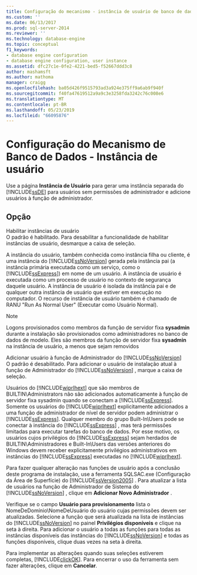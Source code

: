 ```yaml
---
title: Configuração do mecanismo - instância de usuário de banco de dados | Microsoft Docs
ms.custom: ''
ms.date: 06/13/2017
ms.prod: sql-server-2014
ms.reviewer: ''
ms.technology: database-engine
ms.topic: conceptual
f1_keywords:
- database engine configuration
- database engine configuration, user instance
ms.assetid: dfc27c1e-0fe2-4221-bed5-f52667ddd3c8
author: mashamsft
ms.author: mathoma
manager: craigg
ms.openlocfilehash: ba05d426f9515793ad3a924e375ff9a6ab9f940f
ms.sourcegitcommit: f40fa47619512a9a9c3e3258fda3242c76c008e6
ms.translationtype: MT
ms.contentlocale: pt-BR
ms.lasthandoff: 05/23/2019
ms.locfileid: "66095876"
---
```

# <a name="database-engine-configuration---user-instance"></a>Configuração do Mecanismo de Banco de Dados - Instância de usuário
  Use a página **Instância de Usuário** para gerar uma instância separada do [!INCLUDE[ssDE](../../includes/ssde-md.md)] para usuários sem permissões de administrador e adicione usuários à função de administrador.  
  
## <a name="option"></a>Opção  
 Habilitar instâncias de usuário  
 O padrão é habilitado. Para desabilitar a funcionalidade de habilitar instâncias de usuário, desmarque a caixa de seleção.  
  
 A instância do usuário, também conhecida como instância filha ou cliente, é uma instância do [!INCLUDE[ssNoVersion](../../includes/ssnoversion-md.md)] gerada pela instância pai (a instância primária executada como um serviço, como o [!INCLUDE[ssExpress](../../includes/ssexpress-md.md)]) em nome de um usuário. A instância de usuário é executada como um processo de usuário no contexto de segurança daquele usuário. A instância de usuário é isolada da instância pai e de qualquer outra instância de usuário que estiver em execução no computador. O recurso de instância de usuário também é chamado de RANU "Run As Normal User" (Executar como Usuário Normal).  
  
> [!NOTE]  
>  Logons provisionados como membros da função de servidor fixa **sysadmin** durante a instalação são provisionados como administradores no banco de dados de modelo. Eles são membros da função de servidor fixa **sysadmin** na instância de usuário, a menos que sejam removidos  
  
 Adicionar usuário à função de Administrador do [!INCLUDE[ssNoVersion](../../includes/ssnoversion-md.md)]  
 O padrão é desabilitado. Para adicionar o usuário de instalação atual à função de Administrador do [!INCLUDE[ssNoVersion](../../includes/ssnoversion-md.md)] , marque a caixa de seleção.  
  
 Usuários do [!INCLUDE[wiprlhext](../../includes/wiprlhext-md.md)] que são membros de BUILTIN\Administrators não são adicionados automaticamente à função de servidor fixa sysadmin quando se conectam a [!INCLUDE[ssExpress](../../includes/ssexpress-md.md)]. Somente os usuários do [!INCLUDE[wiprlhext](../../includes/wiprlhext-md.md)] explicitamente adicionados a uma função de administrador de nível de servidor podem administrar o [!INCLUDE[ssExpress](../../includes/ssexpress-md.md)]. Qualquer membro do grupo Built-In\Users pode se conectar à instância do [!INCLUDE[ssExpress](../../includes/ssexpress-md.md)] , mas terá permissões limitadas para executar tarefas do banco de dados. Por esse motivo, os usuários cujos privilégios do [!INCLUDE[ssExpress](../../includes/ssexpress-md.md)] sejam herdados de BUILTIN\Administradores e Built-In\Users das versões anteriores do Windows devem receber explicitamente privilégios administrativos em instâncias do [!INCLUDE[ssExpress](../../includes/ssexpress-md.md)] executadas no [!INCLUDE[wiprlhext](../../includes/wiprlhext-md.md)].  
  
 Para fazer qualquer alteração nas funções de usuário após a conclusão deste programa de instalação, use a ferramenta SQLSAC.exe (Configuração da Área de Superfície) do [!INCLUDE[ssVersion2005](../../includes/ssversion2005-md.md)] . Para atualizar a lista de usuários na função de Administrador de Sistema do [!INCLUDE[ssNoVersion](../../includes/ssnoversion-md.md)] , clique em **Adicionar Novo Administrador** .  
  
 Verifique se o campo **Usuário para provisionamento** lista o NomeDeDomínio\NomeDeUsuário do usuário cujas permissões devem ser atualizadas. Selecione a função que será atualizada na lista de instâncias do [!INCLUDE[ssNoVersion](../../includes/ssnoversion-md.md)] no painel **Privilégios disponíveis** e clique na seta à direita. Para adicionar o usuário a todas as funções para todas as instâncias disponíveis das instâncias do [!INCLUDE[ssNoVersion](../../includes/ssnoversion-md.md)] e todas as funções disponíveis, clique duas vezes na seta à direita.  
  
 Para implementar as alterações quando suas seleções estiverem completas, [!INCLUDE[clickOK](../../includes/clickok-md.md)]. Para encerrar o uso da ferramenta sem fazer alterações, clique em **Cancelar**.  
  
  
